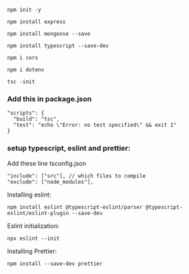 ```
npm init -y
```

```
npm install express
```

```
npm install mongoose --save
```

```
npm install typescript --save-dev
```

```
npm i cors
```

```
npm i dotenv
```

```
tsc -init
```

### Add this in package.json

```
"scripts": {
  "build": "tsc",
  "test": "echo \"Error: no test specified\" && exit 1"
}
```

### setup typescript, eslint and prettier:

Add these line tsconfig.json

```
"include": ["src"], // which files to compile
"exclude": ["node_modules"],
```

Installing eslint:

```
npm install eslint @typescript-eslint/parser @typescript-eslint/eslint-plugin --save-dev
```

Eslint initialization:

```
npx eslint --init
```

Installing Prettier:

```
npm install --save-dev prettier
```
